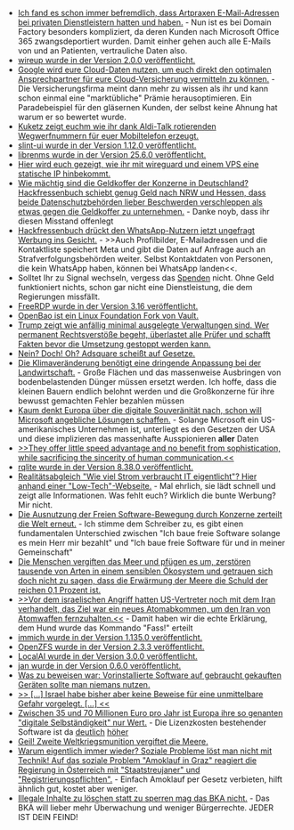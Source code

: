 * [Ich fand es schon immer befremdlich, dass Artpraxen E-Mail-Adressen bei privaten Dienstleistern hatten und haben.](https://www.borncity.com/blog/2025/06/16/domain-factory-rechtliche-probleme-bei-arztpraxen-durch-ms-365/) - Nun ist es bei Domain Factory besonders kompliziert, da deren Kunden nach Microsoft Office 365 zwangsdeportiert wurden. Damit einher gehen auch alle E-Mails von und an Patienten, vertrauliche Daten also.
* [wireup wurde in der Version 2.0.0 veröffentlicht.](https://github.com/maldoinc/wireup/releases/tag/v2.0.0)
* [Google wird eure Cloud-Daten nutzen, um euch direkt den optimalen Ansprechpartner für eure Cloud-Versicherung vermitteln zu können.](https://www.borncity.com/blog/2025/06/16/googles-cloud-risk-protection-program-rpp/) - Die Versicherungsfirma meint dann mehr zu wissen als ihr und kann schon einmal eine "marktübliche" Prämie herausoptimieren. Ein Paradebeispiel für den gläsernen Kunden, der selbst keine Ahnung hat warum er so bewertet wurde.
* [Kuketz zeigt euchm wie ihr dank Aldi-Talk rotierenden Wegwerfnummern für euer Mobiltelefon erzeugt.](https://www.kuketz-blog.de/das-portierungskarussell-wegwerfnummern-teil-3/)
* [slint-ui wurde in der Version 1.12.0 veröffentlicht.](https://github.com/slint-ui/slint/releases/tag/v1.12.0)
* [librenms wurde in der Version 25.6.0 veröffentlicht.](https://github.com/librenms/librenms/releases/tag/25.6.0)
* [Hier wird euch gezeigt, wie ihr mit wireguard und einem VPS eine statische IP hinbekommt.](https://mjg59.dreamwidth.org/72095.html)
* [Wie mächtig sind die Geldkoffer der Konzerne in Deutschland? Hackfressenbuch schiebt genug Geld nach NRW und Hessen, dass beide Datenschutzbehörden lieber Beschwerden verschleppen als etwas gegen die Geldkoffer zu unternehmen.](https://noyb.eu/de/years-inactivity-pay-or-ok-cases-noyb-sues-german-dpas) - Danke noyb, dass ihr diesen Misstand offenlegt
* [Hackfressenbuch drückt den WhatsApp-Nutzern jetzt ungefragt Werbung ins Gesicht.](https://netzpolitik.org/2025/messenger-update-auf-whatsapp-laeuft-kuenftig-personalisierte-werbung/) - >>Auch Profilbilder, E-Mailadressen und die Kontaktliste speichert Meta und gibt die Daten auf Anfrage auch an Strafverfolgungsbehörden weiter. Selbst Kontaktdaten von Personen, die kein WhatsApp haben, können bei WhatsApp landen<<.
* Solltet Ihr zu Signal wechseln, vergess das [Spenden](https://signal.org/donate/) nicht. Ohne Geld funktioniert nichts, schon gar nicht eine Dienstleistung, die dem Regierungen missfällt.
* [FreeRDP wurde in der Version 3.16 veröffentlicht.](https://www.phoronix.com/news/FreeRDP-3.16-Released)
* [OpenBao ist ein Linux Foundation Fork von Vault.](https://openbao.org/)
* [Trump zeigt wie anfällig minimal ausgelegte Verwaltungen sind. Wer permanent Rechtsverstöße begeht, überlastet alle Prüfer und schafft Fakten bevor die Umsetzung gestoppt werden kann.](https://netzpolitik.org/2025/us-verfassungsrechtler-anthony-kreis-trump-setzt-auf-strategisches-chaos/)
* [Nein? Doch! Oh? Adsquare scheißt auf Gesetze.](https://netzpolitik.org/2025/nach-unserer-berichterstattung-datenschutzbehoerde-findet-verstoesse-bei-berliner-werbefirma/)
* [Die Klimaveränderung benötigt eine dringende Anpassung bei der Landwirtschaft.](https://www.deutschlandfunk.de/klimaanpassung-klimawandel-auswirkungen-klimaschutz-massnahmen-100.html) - Große Flächen und das massenweise Ausbringen von bodenbelastenden Dünger müssen ersetzt werden. Ich hoffe, dass die kleinen Bauern endlich belohnt werden und die Großkonzerne für ihre bewusst gemachten Fehler bezahlen müssen
* [Kaum denkt Europa über die digitale Souveränität nach, schon will Microsoft angebliche Lösungen schaffen.](https://www.borncity.com/blog/2025/06/17/microsofts-souveraene-cloud-angekuendigt-weisse-salbe/) - Solange Microsoft ein US-amerikanisches Unternehmen ist, unterliegt es den Gesetzen der USA und diese implizieren das massenhafte Ausspionieren **aller** Daten
* [>>They offer little speed advantage and no benefit from sophistication, while sacrificing the sincerity of human communication.<<](https://www.schneier.com/blog/archives/2025/06/where-ai-provides-value.html)
* [rqlite wurde in der Version 8.38.0 veröffentlicht.](https://github.com/rqlite/rqlite/releases/tag/v8.38.0)
* [Realitätsabgleich "Wie viel Strom verbraucht IT eigentlicht"? Hier anhand einer "Low-Tech"-Webseite.](https://solar.lowtechmagazine.com/about/the-solar-website) - Mal ehrlich, sie lädt schnell und zeigt alle Informationen. Was fehlt euch? Wirklich die bunte Werbung? Mir nicht.
* [Die Ausnutzung der Freien Software-Bewegung durch Konzerne zerteilt die Welt erneut.](https://utcc.utoronto.ca/~cks/space/blog/tech/OpenSourceTwoWorlds) - Ich stimme dem Schreiber zu, es gibt einen fundamentalen Unterschied zwischen "Ich baue freie Software solange es mein Herr mir bezahlt" und "Ich baue freie Software für und in meiner Gemeinschaft"
* [Die Menschen vergiften das Meer und pfügen es um, zerstören tausende von Arten in einem sensiblen Ökosystem und getrauen sich doch nicht zu sagen, dass die Erwärmung der Meere die Schuld der reichen 0,1 Prozent ist.](https://www.deutschlandfunk.de/erwaermung-der-meere-ursachen-folgen-100.html)
* [>>Vor dem israelischen Angriff hatten US-Vertreter noch mit dem Iran verhandelt, das Ziel war ein neues Atomabkommen, um den Iran von Atomwaffen fernzuhalten.<<](https://www.deutschlandfunk.de/usa-iran-israel-krieg-geopolitik-interessen-100.html) - Damit haben wir die echte Erklärung, dem Hund wurde das Kommando "Fass!" erteilt
* [immich wurde in der Version 1.135.0 veröffentlicht.](https://github.com/immich-app/immich/releases/tag/v1.135.0)
* [OpenZFS wurde in der Version 2.3.3 veröffentlicht.](https://github.com/openzfs/zfs/releases/tag/zfs-2.3.3)
* [LocalAI wurde in der Version 3.0.0 veröffentlicht.](https://github.com/mudler/LocalAI/releases/tag/v3.0.0)
* [jan wurde in der Version 0.6.0 veröffentlicht.](https://github.com/menloresearch/jan/releases/tag/v0.6.0)
* [Was zu beweisen war: Vorinstallierte Software auf gebraucht gekauften Geräten sollte man niemans nutzen.](https://www.borncity.com/blog/2025/06/20/refurbished-panasonic-toughpads-fz-g1f-auf-ebay-priceholes-mit-synaptics-exe-wurm-infiziert/)
* [>> [...] Israel habe bisher aber keine Beweise für eine unmittelbare Gefahr vorgelegt. [...] <<](https://www.deutschlandfunk.de/israel-iran-atomwaffen-krieg-voelkerrecht-100.html)
* [Zwischen 35 und 70 Millionen Euro pro Jahr ist Europa ihre so genanten "digitale Selbständigkeit" nur Wert.](https://netzpolitik.org/2025/open-internet-stack-the-eu-commissions-vague-plans-for-open-source/) - Die Lizenzkosten bestehender Software ist da [deutlich](https://www.europeansources.info/record/annual-eu-budget-2025/) [höher](https://single-market-economy.ec.europa.eu/publications/digitalisation-and-alignment-common-specifications_en)
* [Geil! Zweite Weltkriegsmunition vergiftet die Meere.](https://www.deutschlandfunk.de/ostsee-nordsee-weltkrieg-tnt-munition-gefahr-100.html)
* [Warum eigentlich immer wieder? Soziale Probleme löst man nicht mit Technik! Auf das soziale Problem "Amoklauf in Graz" reagiert die Regierung in Österreich mit "Staatstreujaner" und "Registrierungspflichten".](https://netzpolitik.org/2025/staatstrojaner-und-registrierungspflicht-was-die-regierung-in-oesterreich-plant/) - Einfach Amoklauf per Gesetz verbieten, hilft ähnlich gut, kostet aber weniger.
* [Illegale Inhalte zu löschen statt zu sperren mag das BKA nicht.](https://netzpolitik.org/2025/csam-ministerien-verruehren-loeschen-statt-sperren-mit-vorratsdatenspeicherung/) - Das BKA will lieber mehr Überwachung und weniger Bürgerrechte. JEDER IST DEIN FEIND!
